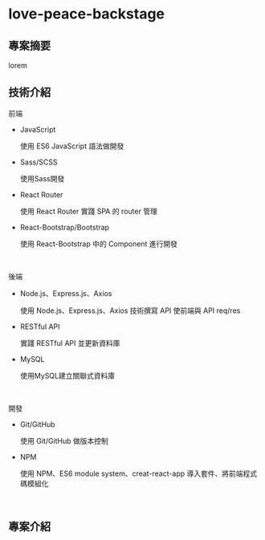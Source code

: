 # love-peace-backstage

## 專案摘要

lorem



## 技術介紹


前端
* JavaScript

  使用 ES6 JavaScript 語法做開發
  
* Sass/SCSS

  使用Sass開發
  
* React Router

  使用 React Router 實踐 SPA 的 router 管理
  
* React-Bootstrap/Bootstrap

  使用 React-Bootstrap 中的 Component 進行開發
  
<br />

後端
* Node.js、Express.js、Axios

  使用 Node.js、Express.js、Axios 技術撰寫 API 使前端與 API req/res
  
* RESTful API

  實踐 RESTful API 並更新資料庫
  
* MySQL

  使用MySQL建立關聯式資料庫

<br />

開發

* Git/GitHub

  使用 Git/GitHub 做版本控制

* NPM

  使用 NPM、ES6 module system、creat-react-app 導入套件、將前端程式碼模組化

<br />

## 專案介紹



